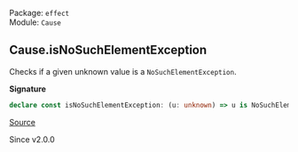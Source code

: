 Package: `effect`<br />
Module: `Cause`<br />

## Cause.isNoSuchElementException

Checks if a given unknown value is a `NoSuchElementException`.

**Signature**

```ts
declare const isNoSuchElementException: (u: unknown) => u is NoSuchElementException
```

[Source](https://github.com/Effect-TS/effect/tree/main/packages/effect/src/Cause.ts#L1381)

Since v2.0.0